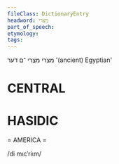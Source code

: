 ```yaml
---
fileClass: DictionaryEntry
headword: מצרי
part_of_speech: 
etymology: 
tags: 
---
```

מצרי
מִצְרִי
־ם
דער
'(ancient) Egyptian'

CENTRAL
========

HASIDIC
=======
= AMERICA = 

/di mɩcˈriɩm/